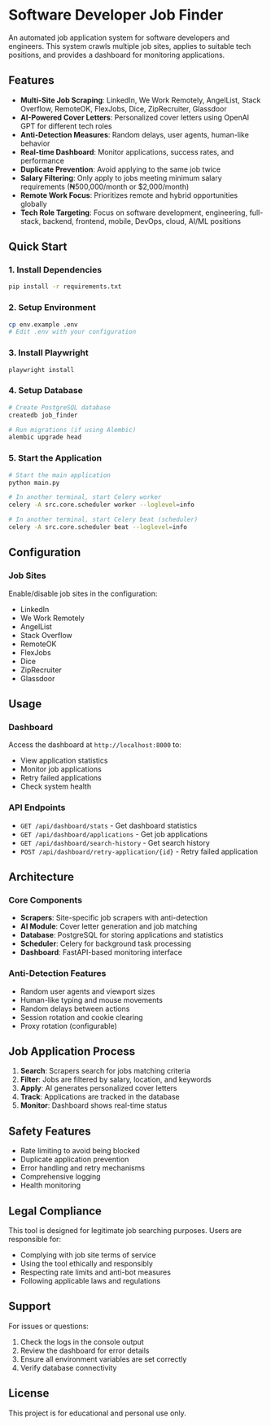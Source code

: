 # Software Developer Job Finder

An automated job application system for software developers and engineers. This system crawls multiple job sites, applies to suitable tech positions, and provides a dashboard for monitoring applications.

## Features

- **Multi-Site Job Scraping**: LinkedIn, We Work Remotely, AngelList, Stack Overflow, RemoteOK, FlexJobs, Dice, ZipRecruiter, Glassdoor
- **AI-Powered Cover Letters**: Personalized cover letters using OpenAI GPT for different tech roles
- **Anti-Detection Measures**: Random delays, user agents, human-like behavior
- **Real-time Dashboard**: Monitor applications, success rates, and performance
- **Duplicate Prevention**: Avoid applying to the same job twice
- **Salary Filtering**: Only apply to jobs meeting minimum salary requirements (₦500,000/month or $2,000/month)
- **Remote Work Focus**: Prioritizes remote and hybrid opportunities globally
- **Tech Role Targeting**: Focus on software development, engineering, full-stack, backend, frontend, mobile, DevOps, cloud, AI/ML positions

## Quick Start

### 1. Install Dependencies

```bash
pip install -r requirements.txt
```

### 2. Setup Environment

```bash
cp env.example .env
# Edit .env with your configuration
```

### 3. Install Playwright

```bash
playwright install
```

### 4. Setup Database

```bash
# Create PostgreSQL database
createdb job_finder

# Run migrations (if using Alembic)
alembic upgrade head
```

### 5. Start the Application

```bash
# Start the main application
python main.py

# In another terminal, start Celery worker
celery -A src.core.scheduler worker --loglevel=info

# In another terminal, start Celery beat (scheduler)
celery -A src.core.scheduler beat --loglevel=info
```

## Configuration


### Job Sites

Enable/disable job sites in the configuration:
- LinkedIn
- We Work Remotely
- AngelList
- Stack Overflow
- RemoteOK
- FlexJobs
- Dice
- ZipRecruiter
- Glassdoor

## Usage

### Dashboard

Access the dashboard at `http://localhost:8000` to:
- View application statistics
- Monitor job applications
- Retry failed applications
- Check system health

### API Endpoints

- `GET /api/dashboard/stats` - Get dashboard statistics
- `GET /api/dashboard/applications` - Get job applications
- `GET /api/dashboard/search-history` - Get search history
- `POST /api/dashboard/retry-application/{id}` - Retry failed application

## Architecture

### Core Components

- **Scrapers**: Site-specific job scrapers with anti-detection
- **AI Module**: Cover letter generation and job matching
- **Database**: PostgreSQL for storing applications and statistics
- **Scheduler**: Celery for background task processing
- **Dashboard**: FastAPI-based monitoring interface

### Anti-Detection Features

- Random user agents and viewport sizes
- Human-like typing and mouse movements
- Random delays between actions
- Session rotation and cookie clearing
- Proxy rotation (configurable)

## Job Application Process

1. **Search**: Scrapers search for jobs matching criteria
2. **Filter**: Jobs are filtered by salary, location, and keywords
3. **Apply**: AI generates personalized cover letters
4. **Track**: Applications are tracked in the database
5. **Monitor**: Dashboard shows real-time status

## Safety Features

- Rate limiting to avoid being blocked
- Duplicate application prevention
- Error handling and retry mechanisms
- Comprehensive logging
- Health monitoring

## Legal Compliance

This tool is designed for legitimate job searching purposes. Users are responsible for:
- Complying with job site terms of service
- Using the tool ethically and responsibly
- Respecting rate limits and anti-bot measures
- Following applicable laws and regulations

## Support

For issues or questions:
1. Check the logs in the console output
2. Review the dashboard for error details
3. Ensure all environment variables are set correctly
4. Verify database connectivity

## License

This project is for educational and personal use only.

